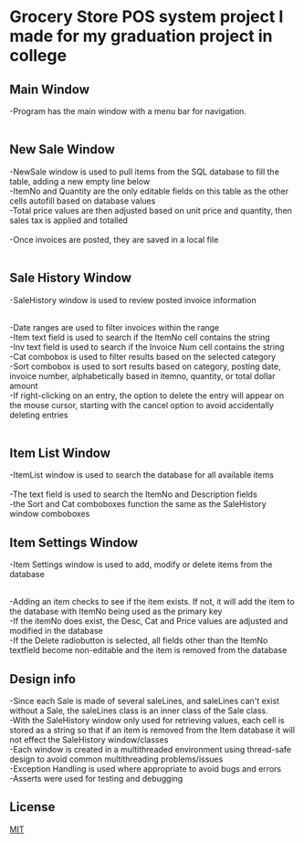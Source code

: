# Grocery Store POS system project I made for my graduation project in college

## Main Window
-Program has the main window with a menu bar for navigation. <br /><br />

## New Sale Window

-NewSale window is used to pull items from the SQL database to fill the table, adding a new empty line below <br />
-ItemNo and Quantity are the only editable fields on this table as the other cells autofill based on database values<br />
-Total price values are then adjusted based on unit price and quantity, then sales tax is applied and totalled <br /> <br />
-Once invoices are posted, they are saved in a local file <br /> <br />

## Sale History Window

-SaleHistory window is used to review posted invoice information <br /><br />

-Date ranges are used to filter invoices within the range <br />
-Item text field is used to search if the ItemNo cell contains the string<br />
-Inv text field is used to search if the Invoice Num cell contains the string<br />
-Cat combobox is used to filter results based on the selected category<br />
-Sort combobox is used to sort results based on category, posting date, invoice number, alphabetically based in itemno, quantity, or total dollar amount<br /> 
-If right-clicking on an entry, the option to delete the entry will appear on the mouse cursor, starting with the cancel option to avoid accidentally deleting entries<br /> <br />

## Item List Window

-ItemList window is used to search the database for all available items <br /> <br />
-The text field is used to search the ItemNo and Description fields <br />
-the Sort and Cat comboboxes function the same as the SaleHistory window comboboxes

## Item Settings Window

-Item Settings window is used to add, modify or delete items from the database <br /><br />

-Adding an item checks to see if the item exists. If not, it will add the item to the database with ItemNo being used as the primary key <br />
-If the itemNo does exist, the Desc, Cat and Price values are adjusted and modified in the database <br />
-If the Delete radiobutton is selected, all fields other than the ItemNo textfield become non-editable and the item is removed from the database<br />

## Design info

-Since each Sale is made of several saleLines, and saleLines can't exist without a Sale, the saleLines class is an inner class of the Sale class. <br />
-With the SaleHistory window only used for retrieving values, each cell is stored as a string so that if an item is removed from the Item database it will not effect the SaleHistory window/classes <br />
-Each window is created in a multithreaded environment using thread-safe design to avoid common multithreading problems/issues <br />
-Exception Handling is used where appropriate to avoid bugs and errors<br />
-Asserts were used for testing and debugging<br />

## License

[MIT](https://choosealicense.com/licenses/mit/)
